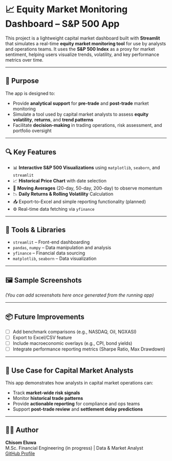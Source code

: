 
# 📈 Equity Market Monitoring Dashboard – S&P 500 App

This project is a lightweight capital market dashboard built with **Streamlit** that simulates a real-time **equity market monitoring tool** for use by analysts and operations teams. It uses the **S&P 500 Index** as a proxy for market sentiment, helping users visualize trends, volatility, and key performance metrics over time.

---

## 🎯 Purpose

The app is designed to:
- Provide **analytical support** for **pre-trade** and **post-trade** market monitoring
- Simulate a tool used by capital market analysts to assess **equity volatility**, **returns**, and **trend patterns**
- Facilitate **decision-making** in trading operations, risk assessment, and portfolio oversight

---

## 🔍 Key Features

- 📊 **Interactive S&P 500 Visualizations** using `matplotlib`, `seaborn`, and `streamlit`
- 📈 **Historical Price Chart** with date selection
- 🔁 **Moving Averages** (20-day, 50-day, 200-day) to observe momentum
- 📉 **Daily Returns & Rolling Volatility** Calculation
- 📤 Export-to-Excel and simple reporting functionality (planned)
- ⚙️ Real-time data fetching via `yfinance`

---

## 🧪 Tools & Libraries

- `streamlit` – Front-end dashboarding
- `pandas`, `numpy` – Data manipulation and analysis
- `yfinance` – Financial data sourcing
- `matplotlib`, `seaborn` – Data visualization

---

## 🖼 Sample Screenshots

*(You can add screenshots here once generated from the running app)*

---

## 📦 Future Improvements

- [ ] Add benchmark comparisons (e.g., NASDAQ, Oil, NGXASI)
- [ ] Export to Excel/CSV feature
- [ ] Include macroeconomic overlays (e.g., CPI, bond yields)
- [ ] Integrate performance reporting metrics (Sharpe Ratio, Max Drawdown)

---

## 📌 Use Case for Capital Market Analysts

This app demonstrates how analysts in capital market operations can:
- Track **market-wide risk signals**
- Monitor **historical trade patterns**
- Provide **actionable reporting** for compliance and ops teams
- Support **post-trade review** and **settlement delay predictions**

---

## 👨‍💻 Author

**Chisom Eluwa**  
M.Sc. Financial Engineering (in progress) | Data & Market Analyst  
[GitHub Profile](https://github.com/chisomeluwa)
